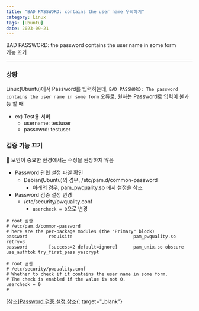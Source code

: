 ```yaml
---
title: "BAD PASSWORD: contains the user name 우회하기"
category: Linux
tags: [Ubuntu]
date: 2023-09-21
---
```


BAD PASSWORD: the password contains the user name in some form  
기능 끄기   

------  



### 상황
Linux(Ubuntu)에서 Password를 입력하는데, 
`BAD PASSWORD: The password contains the user name in some form`
오류로, 원하는 Password로 입력이 불가능 할 때
- ex) Test용 서버
  - username: testuser
  - passowrd: testuser

### 검증 기능 끄기
🛑 보안이 중요한 환경에서는 수정을 권장하지 않음

- Password 관련 설정 파일 확인
  - Debian(Ubuntu)의 경우, /etc/pam.d/common-password
    - 아래의 경우, pam_pwquality.so 에서 설정을 참조
- Password 검증 설정 변경
  - /etc/security/pwquality.conf
    - `usercheck = 0`으로 변경

```shell
# root 권한 
# /etc/pam.d/common-password
# here are the per-package modules (the "Primary" block)
password        requisite                       pam_pwquality.so retry=3
password        [success=2 default=ignore]      pam_unix.so obscure use_authtok try_first_pass yescrypt
```  

```shell
# root 권한 
# /etc/security/pwquality.conf
# Whether to check if it contains the user name in some form.
# The check is enabled if the value is not 0.
usercheck = 0
#
```  


[참조][Password 검증 설정 참조](https://www.networkworld.com/article/2726217/how-to-enforce-password-complexity-on-linux.html){: target="_blank"}  
